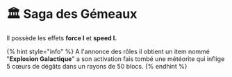# 🏛 Saga des Gémeaux

Il possède les effets **force I** et **speed I.**

{% hint style="info" %}
A l'annonce des rôles il obtient un item nommé "**Explosion Galactique**" a son activation fais tombé une météorite qui inflige 5 cœurs de dégâts dans un rayons de 50 blocs.
{% endhint %}
